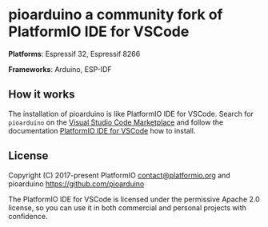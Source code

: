 # pioarduino a community fork of PlatformIO IDE for VSCode

**Platforms**: Espressif 32, Espressif 8266

**Frameworks**: Arduino, ESP-IDF


## How it works

The installation of pioarduino is like PlatformIO IDE for VSCode. Search for `pioarduino` on the [Visual Studio Code Marketplace](https://marketplace.visualstudio.com/search?term=pioarduino&target=VSCode&category=All%20categories&sortBy=Relevance) and follow the documentation [PlatformIO IDE for VSCode](http://docs.platformio.org/page/ide/vscode.html) how to install.


## License

Copyright (C) 2017-present PlatformIO <contact@platformio.org>
and pioarduino https://github.com/pioarduino

The PlatformIO IDE for VSCode is licensed under the permissive Apache 2.0 license,
so you can use it in both commercial and personal projects with confidence.
